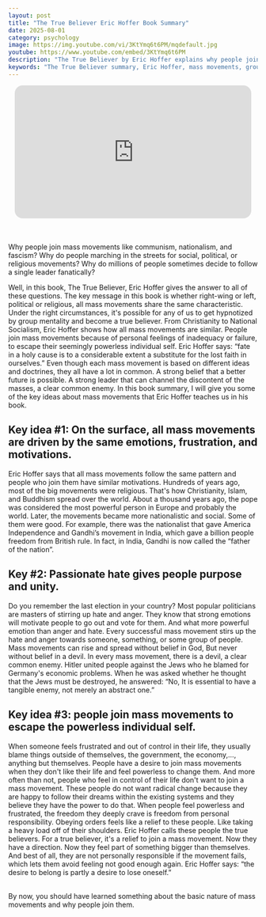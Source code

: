 ```yaml
---
layout: post
title: "The True Believer Eric Hoffer Book Summary"
date: 2025-08-01
category: psychology
image: https://img.youtube.com/vi/3KtYmq6t6PM/mqdefault.jpg
youtube: https://www.youtube.com/embed/3KtYmq6t6PM
description: "The True Believer by Eric Hoffer explains why people join mass movements and how frustration, identity loss, and hatred fuel group fanaticism."
keywords: "The True Believer summary, Eric Hoffer, mass movements, group psychology, political fanaticism, social identity, true believer mentality, book summary"
---
```


<div style="display: flex; justify-content: center; margin-bottom: 20px;">
  <div style="aspect-ratio: 16 / 9; width: 95%; max-width: 700px; position: relative;">
    <iframe 
      src="https://www.youtube.com/embed/3KtYmq6t6PM"
      title="YouTube video player"
      allowfullscreen
      frameborder="0"
      style="position: absolute; inset: 0; width: 100%; height: 100%; border-radius: 16px;">
    </iframe>
  </div>
</div>

<div style="height: 15px;"></div>
<!-- ..................................................................... -->

Why people join mass movements like communism, nationalism, and fascism?  Why do people marching in the streets for social, political, or religious movements? Why do millions of people sometimes decide to follow a single leader fanatically? 

Well, in this book, The True Believer, Eric Hoffer gives the answer to all of these questions. The key message in this book is whether right-wing or left, political or religious, all mass movements share the same characteristic. Under the right circumstances, it's possible for any of us to get hypnotized by group mentality and become a true believer. From Christianity to National Socialism, Eric Hoffer shows how all mass movements are similar. People join mass movements because of personal feelings of inadequacy or failure, to escape their seemingly powerless individual self. Eric Hoffer says: “fate in a holy cause is to a considerable extent a substitute for the lost faith in ourselves.” Even though each mass movement is based on different ideas and doctrines, they all have a lot in common. A strong belief that a better future is possible. A strong leader that can channel the discontent of the masses, a clear common enemy. In this book summary, I will give you some of the key ideas about mass movements that Eric Hoffer teaches us in his book. 


## Key idea #1: On the surface, all mass movements are driven by the same emotions, frustration, and motivations. 


Eric Hoffer says that all mass movements follow the same pattern and people who join them have similar motivations. Hundreds of years ago, most of the big movements were religious. That's how Christianity, Islam, and Buddhism spread over the world. About a thousand years ago, the pope was considered the most powerful person in Europe and probably the world. Later, the movements became more nationalistic and social. Some of them were good. For example, there was the nationalist that gave America Independence and Gandhi’s movement in India, which gave a billion people freedom from British rule. In fact, in India, Gandhi is now called the “father of the nation”.


## Key #2: Passionate hate gives people purpose and unity. 


Do you remember the last election in your country? Most popular politicians are masters of stirring up hate and anger. They know that strong emotions will motivate people to go out and vote for them. And what more powerful emotion than anger and hate. Every successful mass movement stirs up the hate and anger towards someone, something, or some group of people. Mass movements can rise and spread without belief in God, But never without belief in a devil. In every mass movement, there is a devil, a clear common enemy. Hitler united people against the Jews who he blamed for Germany's economic problems. When he was asked whether he thought that the Jews must be destroyed, he answered: “No, It is essential to have a tangible enemy, not merely an abstract one.” 



## Key idea #3: people join mass movements to escape the powerless individual self. 


When someone feels frustrated and out of control in their life, they usually blame things outside of themselves, the government, the economy,…, anything but themselves. People have a desire to join mass movements when they don't like their life and feel powerless to change them. And more often than not, people who feel in control of their life don't want to join a mass movement. These people do not want radical change because they are happy to follow their dreams within the existing systems and they believe they have the power to do that. When people feel powerless and frustrated, the freedom they deeply crave is freedom from personal responsibility. Obeying orders feels like a relief to these people. Like taking a heavy load off of their shoulders. Eric Hoffer calls these people the true believers. For a true believer, it's a relief to join a mass movement. Now they have a direction. Now they feel part of something bigger than themselves. And best of all, they are not personally responsible if the movement fails, which lets them avoid feeling not good enough again. Eric Hoffer says: “the desire to belong is partly a desire to lose oneself.” 


<br>
By now, you should have learned something about the basic nature of mass movements and why people join them. 
